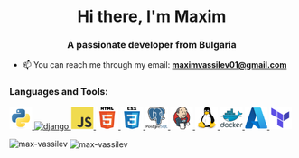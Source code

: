 <h1 align="center">Hi there, I'm Maxim</h1>
<h3 align="center">A passionate developer from Bulgaria</h3>

- 📫 You can reach me through my email: **maximvassilev01@gmail.com**

</p>

<h3 align="left">Languages and Tools:</h3>
<p align="left"> 
    <a href="https://www.python.org" target="_blank" rel="noreferrer"> 
        <img src="https://raw.githubusercontent.com/devicons/devicon/master/icons/python/python-original.svg" alt="python" width="40" height="40"/> 
    </a>
    <a href="https://www.djangoproject.com/" target="_blank" rel="noreferrer"> 
        <img src="https://cdn.worldvectorlogo.com/logos/django.svg" alt="django" width="40" height="40"/> 
    </a> 
    <a href="https://developer.mozilla.org/en-US/docs/Web/JavaScript" target="_blank" rel="noreferrer"> 
        <img src="https://raw.githubusercontent.com/devicons/devicon/master/icons/javascript/javascript-original.svg" alt="javascript" width="40" height="40"/> 
    </a> 
    <a href="https://www.w3.org/html/" target="_blank" rel="noreferrer"> 
        <img src="https://raw.githubusercontent.com/devicons/devicon/master/icons/html5/html5-original-wordmark.svg" alt="html5" width="40" height="40"/> 
    </a> 
    <a href="https://www.w3schools.com/css/" target="_blank" rel="noreferrer"> 
        <img src="https://raw.githubusercontent.com/devicons/devicon/master/icons/css3/css3-original-wordmark.svg" alt="css3" width="40" height="40"/> 
    </a> 
    <a href="https://www.postgresql.org" target="_blank" rel="noreferrer"> 
        <img src="https://raw.githubusercontent.com/devicons/devicon/master/icons/postgresql/postgresql-original-wordmark.svg" alt="postgresql" width="40" height="40"/> 
    </a> 
    <a href="https://www.jenkins.io/" target="_blank" rel="noreferrer"> 
        <img src="https://raw.githubusercontent.com/devicons/devicon/master/icons/jenkins/jenkins-original.svg" alt="jenkins" width="40" height="40"/> 
    </a>
    <a href="https://www.linux.org/" target="_blank" rel="noreferrer"> 
        <img src="https://raw.githubusercontent.com/devicons/devicon/master/icons/linux/linux-original.svg" alt="linux" width="40" height="40"/> 
    </a>
    <a href="https://www.docker.com/" target="_blank" rel="noreferrer"> 
        <img src="https://raw.githubusercontent.com/devicons/devicon/master/icons/docker/docker-original-wordmark.svg" alt="docker" width="40" height="40"/> 
    </a>
    <a href="https://azure.microsoft.com/en-us/" target="_blank" rel="noreferrer"> 
        <img src="https://raw.githubusercontent.com/devicons/devicon/master/icons/azure/azure-original.svg" alt="azure" width="40" height="40"/>
    </a>
    <a href="https://www.terraform.io/" target="_blank" rel="noreferrer"> 
        <img src="https://raw.githubusercontent.com/devicons/devicon/master/icons/terraform/terraform-original.svg" alt="terraform" width="40" height="40"/> 
    </a>
</p>

<p><img align="left" src="https://github-readme-stats.vercel.app/api/top-langs?username=max-vassilev&show_icons=true&locale=en&layout=compact" alt="max-vassilev" /></p>

<p>&nbsp;<img align="center" src="https://github-readme-stats.vercel.app/api?username=max-vassilev&show_icons=true&locale=en" alt="max-vassilev" /></p>
